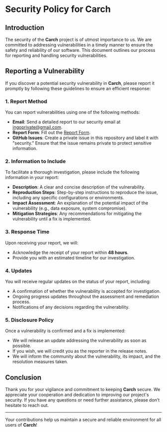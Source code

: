 # Security Policy for Carch

## Introduction

The security of the **Carch** project is of utmost importance to us. We are committed to addressing vulnerabilities in a timely manner to ensure the safety and reliability of our software. This document outlines our process for reporting and handling security vulnerabilities.

## Reporting a Vulnerability

If you discover a potential security vulnerability in **Carch**, please report it promptly by following these guidelines to ensure an efficient response:

### 1. Report Method

You can report vulnerabilities using one of the following methods:
- **Email**: Send a detailed report to our security email at [ingoprivate@gmail.com](mailto:ingoprivate@gmail.com).
- **Report Form**: Fill out the [Report Form](https://github.com/harilvfs/carch/security/advisories/new).
- **GitHub Issues**: Create a private issue in this repository and label it with "security." Ensure that the issue remains private to protect sensitive information.

### 2. Information to Include

To facilitate a thorough investigation, please include the following information in your report:
- **Description**: A clear and concise description of the vulnerability.
- **Reproduction Steps**: Step-by-step instructions to reproduce the issue, including any specific configurations or environments.
- **Impact Assessment**: An explanation of the potential impact of the vulnerability (e.g., data exposure, system compromise).
- **Mitigation Strategies**: Any recommendations for mitigating the vulnerability until a fix is implemented.

### 3. Response Time

Upon receiving your report, we will:
- Acknowledge the receipt of your report within **48 hours**.
- Provide you with an estimated timeline for our investigation.

### 4. Updates

You will receive regular updates on the status of your report, including:
- A confirmation of whether the vulnerability is accepted for investigation.
- Ongoing progress updates throughout the assessment and remediation process.
- Notifications of any decisions regarding the vulnerability.

### 5. Disclosure Policy

Once a vulnerability is confirmed and a fix is implemented:
- We will release an update addressing the vulnerability as soon as possible.
- If you wish, we will credit you as the reporter in the release notes.
- We will inform the community about the vulnerability, its impact, and the resolution measures taken.

## Conclusion

Thank you for your vigilance and commitment to keeping **Carch** secure. We appreciate your cooperation and dedication to improving our project's security. If you have any questions or need further assistance, please don’t hesitate to reach out.

---

Your contributions help us maintain a secure and reliable environment for all users of **Carch**!
